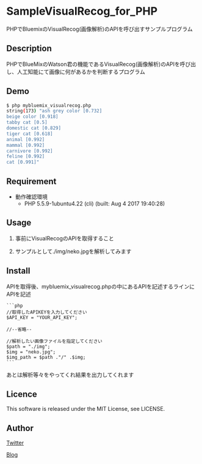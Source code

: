 SampleVisualRecog_for_PHP
====
PHPでBluemixのVisualRecog(画像解析)のAPIを呼び出すサンプルプログラム

## Description
PHPでBlueMixのWatson君の機能であるVisualRecog(画像解析)のAPIを呼び出し、人工知能にて画像に何があるかを判断するプログラム

## Demo
```bash
$ php mybluemix_visualrecog.php
string(173) "ash grey color [0.732]
beige color [0.918]
tabby cat [0.5]
domestic cat [0.829]
tiger cat [0.618]
animal [0.992]
mammal [0.992]
carnivore [0.992]
feline [0.992]
cat [0.991]"
```

## Requirement
* 動作確認環境
    * PHP 5.5.9-1ubuntu4.22 (cli) (built: Aug 4 2017 19:40:28)

## Usage
1. 事前にVisualRecogのAPIを取得すること

2. サンプルとして./img/neko.jpgを解析してみます

## Install
APIを取得後、mybluemix_visualrecog.phpの中にあるAPIを記述するラインにAPIを記述

    ```php
    //取得したAPIKEYを入力してください
    $API_KEY = "YOUR_API_KEY";

    //--省略--

    //解析したい画像ファイルを指定してください
    $path = "./img";
    $img = "neko.jpg";
    $img_path = $path ."/" .$img;
    ```

あとは解析等々をやってくれ結果を出力してくれます

## Licence
This software is released under the MIT License, see LICENSE.

## Author
[Twitter](https://twitter.com/momijinn_aka)

[Blog](http://www.autumn-color.com/)